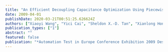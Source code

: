 ```yaml
---
title: "An Efficient Decoupling Capacitance Optimization Using Piecewise Polynomial Models"
date: 2009-04-01
publishDate: 2020-03-21T00:51:25.626624Z
authors: ["Xiaoyi Wang", "Yici Cai", "Sheldon X.-D. Tan", "Xianlong Hong"]
publication_types: ["1"]
abstract: ""
featured: false
publication: "*Automation Test in Europe Conference Exhibition 2009 Design*"
---
```


